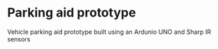 # Parking aid prototype

Vehicle parking aid prototype built using an Ardunio UNO and Sharp IR sensors